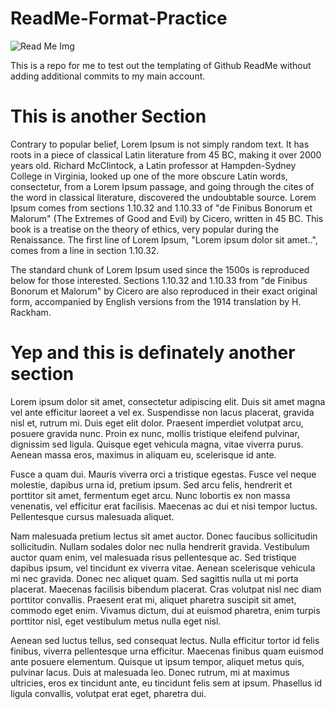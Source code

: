 # ReadMe-Format-Practice

![Read Me Img](https://thumbs.dreamstime.com/b/book-character-cute-illustration-read-me-icon-logo-illustration-vector-book-character-cute-illustration-read-me-icon-211474802.jpg)

This is a repo for me to test out the templating of Github ReadMe without adding additional commits to my main account.

# This is another Section

Contrary to popular belief, Lorem Ipsum is not simply random text. It has roots in a piece of classical Latin literature from 45 BC, making it over 2000 years old. Richard McClintock, a Latin professor at Hampden-Sydney College in Virginia, looked up one of the more obscure Latin words, consectetur, from a Lorem Ipsum passage, and going through the cites of the word in classical literature, discovered the undoubtable source. Lorem Ipsum comes from sections 1.10.32 and 1.10.33 of "de Finibus Bonorum et Malorum" (The Extremes of Good and Evil) by Cicero, written in 45 BC. This book is a treatise on the theory of ethics, very popular during the Renaissance. The first line of Lorem Ipsum, "Lorem ipsum dolor sit amet..", comes from a line in section 1.10.32.

The standard chunk of Lorem Ipsum used since the 1500s is reproduced below for those interested. Sections 1.10.32 and 1.10.33 from "de Finibus Bonorum et Malorum" by Cicero are also reproduced in their exact original form, accompanied by English versions from the 1914 translation by H. Rackham.

# Yep and this is definately another section

Lorem ipsum dolor sit amet, consectetur adipiscing elit. Duis sit amet magna vel ante efficitur laoreet a vel ex. Suspendisse non lacus placerat, gravida nisl et, rutrum mi. Duis eget elit dolor. Praesent imperdiet volutpat arcu, posuere gravida nunc. Proin ex nunc, mollis tristique eleifend pulvinar, dignissim sed ligula. Quisque eget vehicula magna, vitae viverra purus. Aenean massa eros, maximus in aliquam eu, scelerisque id ante.

Fusce a quam dui. Mauris viverra orci a tristique egestas. Fusce vel neque molestie, dapibus urna id, pretium ipsum. Sed arcu felis, hendrerit et porttitor sit amet, fermentum eget arcu. Nunc lobortis ex non massa venenatis, vel efficitur erat facilisis. Maecenas ac dui et nisi tempor luctus. Pellentesque cursus malesuada aliquet.

Nam malesuada pretium lectus sit amet auctor. Donec faucibus sollicitudin sollicitudin. Nullam sodales dolor nec nulla hendrerit gravida. Vestibulum auctor quam enim, vel malesuada risus pellentesque ac. Sed tristique dapibus ipsum, vel tincidunt ex viverra vitae. Aenean scelerisque vehicula mi nec gravida. Donec nec aliquet quam. Sed sagittis nulla ut mi porta placerat. Maecenas facilisis bibendum placerat. Cras volutpat nisl nec diam porttitor convallis. Praesent erat mi, aliquet pharetra suscipit sit amet, commodo eget enim. Vivamus dictum, dui at euismod pharetra, enim turpis porttitor nisl, eget vestibulum metus nulla eget nisl.

Aenean sed luctus tellus, sed consequat lectus. Nulla efficitur tortor id felis finibus, viverra pellentesque urna efficitur. Maecenas finibus quam euismod ante posuere elementum. Quisque ut ipsum tempor, aliquet metus quis, pulvinar lacus. Duis at malesuada leo. Donec rutrum, mi at maximus ultricies, eros ex tincidunt ante, eu tincidunt felis sem at ipsum. Phasellus id ligula convallis, volutpat erat eget, pharetra dui.
